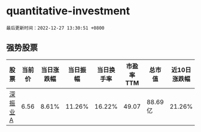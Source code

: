 # quantitative-investment

`最后更新时间：2022-12-27 13:30:51 +0800`

## 强势股票

|股票|当前价|当日涨跌幅|当日振幅|当日换手率|市盈率TTM|总市值|近10日涨跌幅|
|----|----|----|----|----|----|----|----|
|[深振业A](https://xueqiu.com/S/SZ000006)|6.56|8.61%|11.26%|16.22%|49.07|88.69亿|21.26%|
